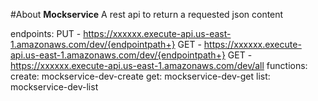 #About
**Mockservice** A rest api to return a requested json content

endpoints:
  PUT - https://xxxxxx.execute-api.us-east-1.amazonaws.com/dev/{endpointpath+}
  GET - https://xxxxxx.execute-api.us-east-1.amazonaws.com/dev/{endpointpath+}
  GET - https://xxxxxx.execute-api.us-east-1.amazonaws.com/dev/all
functions:
  create: mockservice-dev-create
  get: mockservice-dev-get
  list: mockservice-dev-list